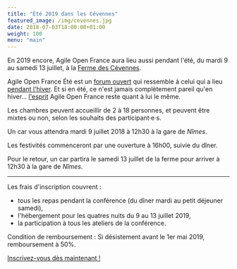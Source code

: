 ```yaml
---
title: "Été 2019 dans les Cévennes"
featured_image: /img/cevennes.jpg
date: 2018-07-03T18:00:00+01:00
weight: 100
menu: "main"
---
```


En 2019 encore, Agile Open France aura lieu aussi pendant l'été, du mardi 9 au
samedi 13 juillet, à la [Ferme des
Cévennes](http://www.lafermedescevennes.com/).

<!--more-->

Agile Open France Été est un [forum
ouvert](https://fr.wikipedia.org/wiki/M%C3%A9thodologie_Forum_Ouvert) qui
ressemble à celui qui a lieu [pendant l'hiver](../hiver2019). Et si en été, ce
n'est jamais complètement pareil qu'en hiver… [l'esprit](/esprit) Agile Open
France reste quant à lui le même.

Les chambres peuvent accueillir de 2 à 18 personnes, et peuvent être mixtes
ou non, selon les souhaits des participant·e·s.

Un car vous attendra mardi 9 juillet 2018 à 12h30 à la gare de *Nîmes*.

Les festivités commenceront par une ouverture à 16h00, suivie du dîner.

Pour le retour, un car partira le samedi 13 juillet de la ferme pour arriver à
12h30 à la gare de *Nîmes*.

----

Les frais d'inscription couvrent :

- tous les repas pendant la conférence (du dîner mardi au petit déjeuner samedi),
- l'hébergement pour les quatres nuits du 9 au 13 juillet 2019,
- la participation à tous les ateliers de la conférence.

Condition de remboursement : Si désistement avant le 1er mai 2019, remboursement à 50%.

[Inscrivez-vous dès maintenant !](/inscription)
